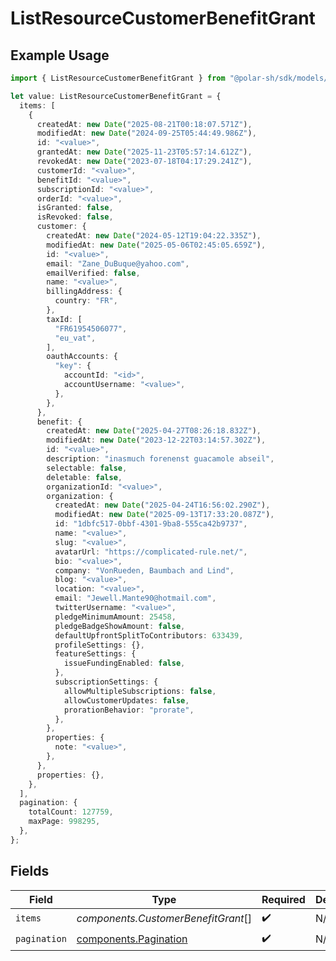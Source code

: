 # ListResourceCustomerBenefitGrant

## Example Usage

```typescript
import { ListResourceCustomerBenefitGrant } from "@polar-sh/sdk/models/components/listresourcecustomerbenefitgrant.js";

let value: ListResourceCustomerBenefitGrant = {
  items: [
    {
      createdAt: new Date("2025-08-21T00:18:07.571Z"),
      modifiedAt: new Date("2024-09-25T05:44:49.986Z"),
      id: "<value>",
      grantedAt: new Date("2025-11-23T05:57:14.612Z"),
      revokedAt: new Date("2023-07-18T04:17:29.241Z"),
      customerId: "<value>",
      benefitId: "<value>",
      subscriptionId: "<value>",
      orderId: "<value>",
      isGranted: false,
      isRevoked: false,
      customer: {
        createdAt: new Date("2024-05-12T19:04:22.335Z"),
        modifiedAt: new Date("2025-05-06T02:45:05.659Z"),
        id: "<value>",
        email: "Zane_DuBuque@yahoo.com",
        emailVerified: false,
        name: "<value>",
        billingAddress: {
          country: "FR",
        },
        taxId: [
          "FR61954506077",
          "eu_vat",
        ],
        oauthAccounts: {
          "key": {
            accountId: "<id>",
            accountUsername: "<value>",
          },
        },
      },
      benefit: {
        createdAt: new Date("2025-04-27T08:26:18.832Z"),
        modifiedAt: new Date("2023-12-22T03:14:57.302Z"),
        id: "<value>",
        description: "inasmuch forenenst guacamole abseil",
        selectable: false,
        deletable: false,
        organizationId: "<value>",
        organization: {
          createdAt: new Date("2025-04-24T16:56:02.290Z"),
          modifiedAt: new Date("2025-09-13T17:33:20.087Z"),
          id: "1dbfc517-0bbf-4301-9ba8-555ca42b9737",
          name: "<value>",
          slug: "<value>",
          avatarUrl: "https://complicated-rule.net/",
          bio: "<value>",
          company: "VonRueden, Baumbach and Lind",
          blog: "<value>",
          location: "<value>",
          email: "Jewell.Mante90@hotmail.com",
          twitterUsername: "<value>",
          pledgeMinimumAmount: 25458,
          pledgeBadgeShowAmount: false,
          defaultUpfrontSplitToContributors: 633439,
          profileSettings: {},
          featureSettings: {
            issueFundingEnabled: false,
          },
          subscriptionSettings: {
            allowMultipleSubscriptions: false,
            allowCustomerUpdates: false,
            prorationBehavior: "prorate",
          },
        },
        properties: {
          note: "<value>",
        },
      },
      properties: {},
    },
  ],
  pagination: {
    totalCount: 127759,
    maxPage: 998295,
  },
};
```

## Fields

| Field                                                          | Type                                                           | Required                                                       | Description                                                    |
| -------------------------------------------------------------- | -------------------------------------------------------------- | -------------------------------------------------------------- | -------------------------------------------------------------- |
| `items`                                                        | *components.CustomerBenefitGrant*[]                            | :heavy_check_mark:                                             | N/A                                                            |
| `pagination`                                                   | [components.Pagination](../../models/components/pagination.md) | :heavy_check_mark:                                             | N/A                                                            |